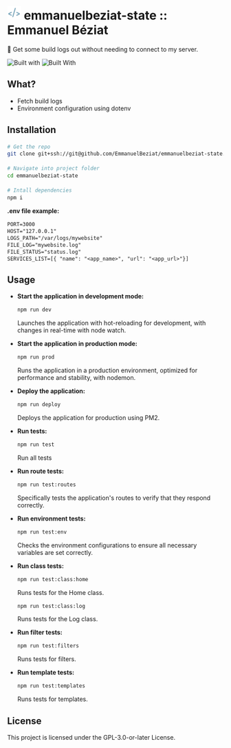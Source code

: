 # ![Emmanuel Béziat Logo](public/favicons/favicon-32x32.png) emmanuelbeziat-state :: Emmanuel Béziat

🔔 Get some build logs out without needing to connect to my server.

![Built with](https://img.shields.io/badge/built_with-fastify-blue.svg?style=flat) ![Built With](https://img.shields.io/badge/built_with-nunjucks-green.svg?style=flat
)

## What?

- Fetch build logs
- Environment configuration using dotenv


## Installation

```bash
# Get the repo
git clone git+ssh://git@github.com/EmmanuelBeziat/emmanuelbeziat-state.git

# Navigate into project folder
cd emmanuelbeziat-state

# Intall dependencies
npm i
```

**.env file example:**

```env
PORT=3000
HOST="127.0.0.1"
LOGS_PATH="/var/logs/mywebsite"
FILE_LOG="mywebsite.log"
FILE_STATUS="status.log"
SERVICES_LIST=[{ "name": "<app_name>", "url": "<app_url>"}]
```


## Usage

- **Start the application in development mode:**
  ```bash
  npm run dev
  ```
  Launches the application with hot-reloading for development, with changes in real-time with node watch.

- **Start the application in production mode:**
  ```bash
  npm run prod
  ```
  Runs the application in a production environment, optimized for performance and stability, with nodemon.

- **Deploy the application:**
  ```bash
  npm run deploy
  ```
  Deploys the application for production using PM2.

- **Run tests:**
  ```bash
  npm run test
  ```
  Run all tests

- **Run route tests:**
  ```bash
  npm run test:routes
  ```
  Specifically tests the application's routes to verify that they respond correctly.

- **Run environment tests:**
  ```bash
  npm run test:env
  ```
	Checks the environment configurations to ensure all necessary variables are set correctly.

- **Run class tests:**
  ```bash
  npm run test:class:home
  ```
  Runs tests for the Home class.

  ```bash
  npm run test:class:log
  ```
  Runs tests for the Log class.

- **Run filter tests:**
  ```bash
  npm run test:filters
  ```
  Runs tests for filters.

- **Run template tests:**
  ```bash
  npm run test:templates
  ```
  Runs tests for templates.

## License

This project is licensed under the GPL-3.0-or-later License.
